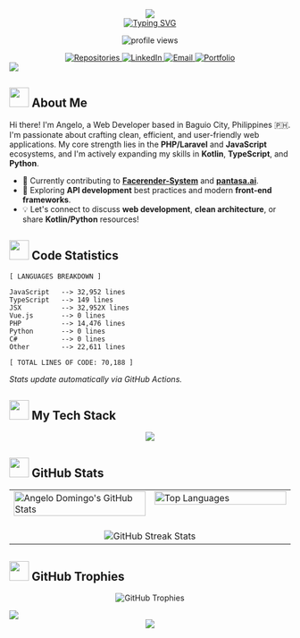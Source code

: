 <div align="center">
  <img src="https://capsule-render.vercel.app/api?type=waving&color=00AEFF&height=200&section=header&text=Angelo%20Domingo&fontSize=50&fontColor=FFFFFF&animation=fadeIn&fontAlignY=35"/>
</div>

<div align="center">
  <!-- Updated Typing SVG URL and simplified text -->
  <a href="https://git.io/typing-svg">
    <img src="https://readme-typing-svg.herokuapp.com?font=Fira+Code&weight=600&size=24&pause=1000&color=00AEFF&center=true&vCenter=true&width=500&lines=Software+Engineer;PHP%2FLaravel+%26+JS+Dev;Based+in+Baguio+PH+%F0%9F%87%B5%F0%9F%87%AD" alt="Typing SVG" />
  </a>
</div>

<!-- Profile Views Counter -->
<p align="center">
  <img src="https://komarev.com/ghpvc/?username=angelo-domingo118&label=PROFILE%20VIEWS&color=00AEFF&style=for-the-badge" alt="profile views" />
</p>

<!-- Social Links -->
<div align="center">
  <a href="https://github.com/angelo-domingo118?tab=repositories">
    <img src="https://img.shields.io/badge/Repositories-7952B3?style=for-the-badge&logo=github&logoColor=white&labelColor=1A1B27" alt="Repositories"/>
  </a>
  <a href="https://www.linkedin.com/in/angelo-domingo-dev-invented/">
    <img src="https://img.shields.io/badge/LinkedIn-0077B5?style=for-the-badge&logo=linkedin&logoColor=white&labelColor=1A1B27" alt="LinkedIn"/>
  </a>
  <a href="mailto:angelo.d.dev.contact@email.com">
    <img src="https://img.shields.io/badge/Email-D14836?style=for-the-badge&logo=gmail&logoColor=white&labelColor=1A1B27" alt="Email"/>
  </a>
  <a href="https://my-cool-portfolio-angelo.vercel.app/">
    <img src="https://img.shields.io/badge/Portfolio-000000?style=for-the-badge&logo=vercel&logoColor=white&labelColor=1A1B27" alt="Portfolio"/>
  </a>
</div>

<!-- Divider -->
<img src="https://user-images.githubusercontent.com/73097560/115834477-dbab4500-a447-11eb-908a-139a6edaec5c.gif">

<!-- About Me Section -->
## <img src="https://media.giphy.com/media/mGcNjsfWAjY5AEZNw6/giphy.gif" width="35"> About Me

Hi there! I'm Angelo, a Web Developer based in Baguio City, Philippines 🇵🇭. I'm passionate about crafting clean, efficient, and user-friendly web applications. My core strength lies in the **PHP/Laravel** and **JavaScript** ecosystems, and I'm actively expanding my skills in **Kotlin**, **TypeScript**, and **Python**.

- 🔭 Currently contributing to **[Facerender-System](https://github.com/angelo-domingo118/Facerender-System)** and **[pantasa.ai](https://github.com/angelo-domingo118/pantasa.ai)**.
- 🌱 Exploring **API development** best practices and modern **front-end frameworks**.
- 💡 Let's connect to discuss **web development**, **clean architecture**, or share **Kotlin/Python** resources!

<!-- Code Statistics Section -->
## <img src="https://media.giphy.com/media/WUlplcMpOCEmTGBtBW/giphy.gif" width="35"> Code Statistics

<!-- LANGUAGES BREAKDOWN START -->
```
[ LANGUAGES BREAKDOWN ]

JavaScript   --> 32,952 lines
TypeScript   --> 149 lines
JSX          --> 32,952X lines
Vue.js       --> 0 lines
PHP          --> 14,476 lines
Python       --> 0 lines
C#           --> 0 lines
Other        --> 22,611 lines

[ TOTAL LINES OF CODE: 70,188 ]
```

*Stats update automatically via GitHub Actions.*
<!-- LANGUAGES BREAKDOWN END -->

<!-- Tech Stack Section -->
## <img src="https://media.giphy.com/media/QssGEmpkyEOhBCb7e1/giphy.gif" width="35"> My Tech Stack

<p align="center">
  <!-- Added 'python' to the icon list -->
  <a href="https://skillicons.dev">
    <img src="https://skillicons.dev/icons?i=php,laravel,js,ts,python,html,css,git,mysql,tailwind,react,vue,kotlin,figma,docker,vscode&perline=8" />
  </a>
</p>

<!-- GitHub Stats Section - Improved Layout -->
## <img src="https://media.giphy.com/media/iY8CRBdQXODJSCERIr/giphy.gif" width="35"> GitHub Stats

<table width="95%" align="center">
  <tr>
    <!-- GitHub Stats Card -->
    <td width="50%" valign="top">
      <img width="100%" src="https://github-readme-stats.vercel.app/api?username=angelo-domingo118&show_icons=true&theme=tokyonight&count_private=true&include_all_commits=true&rank_icon=github&hide_border=true&card_width=450" alt="Angelo Domingo's GitHub Stats" />
    </td>
    <!-- Top Languages Card -->
    <td width="50%" valign="top">
       <img width="100%" src="https://github-readme-stats.vercel.app/api/top-langs/?username=angelo-domingo118&layout=compact&theme=tokyonight&langs_count=8&hide_border=true&card_width=450" alt="Top Languages" />
    </td>
  </tr>
  <tr>
    <!-- Streak Stats Card - Centered Below -->
    <td colspan="2" align="center">
       <br> <!-- Optional line break for spacing -->
       <img align="center" src="https://streak-stats.demolab.com?user=angelo-domingo118&theme=tokyonight&hide_border=true" alt="GitHub Streak Stats" />
    </td>
  </tr>
</table>

<!-- GitHub Trophies Section -->
## <img src="https://media.giphy.com/media/fYSnHlufsegaAwBICn/giphy.gif" width="35"> GitHub Trophies

<p align="center">
  <img src="https://github-profile-trophy.vercel.app/?username=angelo-domingo118&theme=tokyonight&row=1&column=6&margin-w=15&margin-h=15&no-bg=true&no-frame=true" alt="GitHub Trophies" />
</p>

<!-- Divider -->
<img src="https://user-images.githubusercontent.com/73097560/115834477-dbab4500-a447-11eb-908a-139a6edaec5c.gif">

<!-- Footer -->
<div align="center">
  <img src="https://capsule-render.vercel.app/api?type=waving&color=00AEFF&height=120&section=footer"/>
</div>
